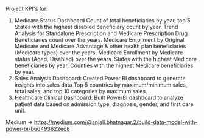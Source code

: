 Project KPI's for:
1. Medicare Status Dashboard
      Count of total beneficiaries by year, top 5 States with the highest disabled beneficiary count by year.
      Trend Analysis for Standalone Prescription and Medicare Prescription Drug Beneficiaries count over the years.
      Medicare Enrollment by Original Medicare and Medicare Advantage & other health plan beneficiaries (Medicare types) over the years.
      Medicare Enrollment by Medicare status (Aged, Disabled) over the years.
      States with the highest Medicare beneficiaries by year, Counties with the highest Medicare beneficiaries by year. 
2. Sales Analysis Dashboard:
      Created Power BI dashboard to generate insights into sales data
      Top 5 countries by maximum/minimum sales, total sales, and top 10 categories by maximum sales. 
3. Healthcare Clinical Dashboard: Built PowerBI dashboard to analyze patient data based on admission type, diagnosis, gender, and first care unit.

Medium => https://medium.com/@anjali.bhatnagar.2/build-data-model-with-power-bi-bed493622ed8
